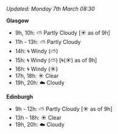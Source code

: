 *Updated: Monday 7th March 08:30*

**Glasgow**

* 9h, 10h: :partly_sunny: Partly Cloudy [:sunny: as of 9h]
* 11h - 13h: :partly_sunny: Partly Cloudy
* 14h: :cyclone: Windy (:partly_sunny:)
* 15h: :cyclone: Windy (:partly_sunny:) [:cyclone:(:sunny:) as of 9h]
* 16h: :cyclone: Windy (:sunny:)
* 17h, 18h: :sunny: Clear
* 19h, 20h: :cloud: Cloudy

**Edinburgh**

* 9h - 12h: :partly_sunny: Partly Cloudy [:sunny: as of 9h]
* 13h - 18h: :sunny: Clear
* 19h, 20h: :cloud: Cloudy
